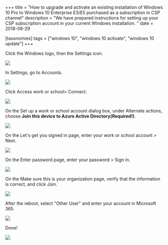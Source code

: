 +++
title = "How to upgrade and activate an existing installation of Windows 10 Pro to Windows 10 Enterprise E3/E5 purchased as a subscription in CSP channel"
description = "We have prepared instructions for setting up your CSP subscription account in your current Windows installation. "
date = 2018-08-29

[taxonomies]
tags = ["windows 10", "windows 10 activate", "windows 10 update"]
+++

Click the Windows logo, then the Settings icon.

![](https://o365hq.com/images/162.png)

In Settings, go to Accounts.

![](https://o365hq.com/images/163.png)

Click Access work or school\> Connect.

![](https://o365hq.com/images/164.png)

On the Set up a work or school account dialog box, under Alternate actions,
choose **Join this device to Azure Active Directory(Required!)**.

![](https://o365hq.com/images/165.png)

On the Let's get you signed in page, enter your work or school account
\> Next.

![](https://o365hq.com/images/166.png)

On the Enter password page, enter your password \> Sign in.

![](https://o365hq.com/images/167.png)

On the Make sure this is your organization page, verify that the
information is correct, and click Join.

![](https://o365hq.com/images/168.png)

After the reboot, select "Other User" and enter your account in Microsoft
365.

![](https://o365hq.com/images/170.png)

Done!

![](https://o365hq.com/images/169.png)
